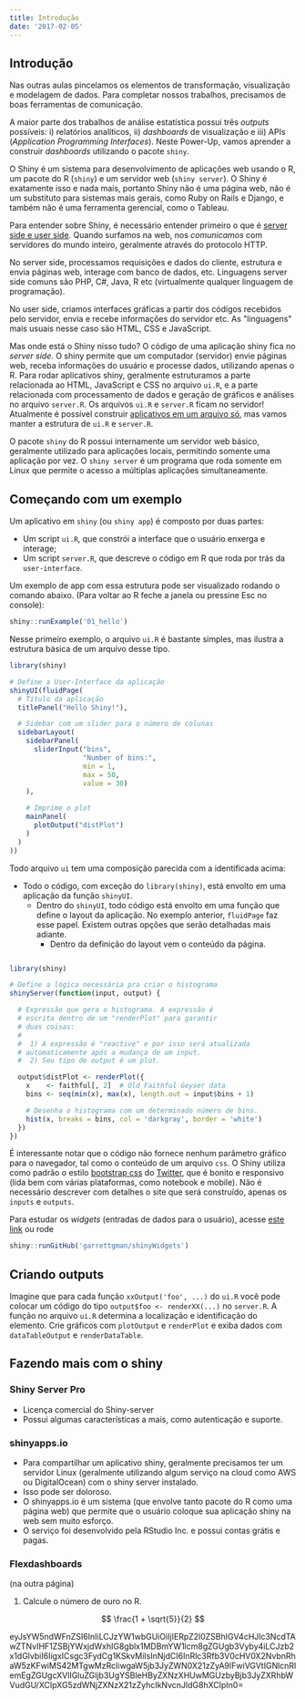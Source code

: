 ```yaml
---
title: Introdução
date: '2017-02-05'
---
```






## Introdução

Nas outras aulas pincelamos os elementos de transformação, visualização e modelagem de dados. Para completar nossos trabalhos, precisamos de boas ferramentas de comunicação.

A maior parte dos trabalhos de análise estatística possui três *outputs* possíveis: i) relatórios analíticos, ii) *dashboards* de visualização e iii) APIs (*Application Programming Interfaces*). Neste Power-Up, vamos aprender a construir *dashboards* utilizando o pacote `shiny`.

O Shiny é um sistema para desenvolvimento de aplicações web usando o R, um pacote do R (`shiny`) e um servidor web (`shiny server`). O Shiny é exatamente isso e nada mais, portanto Shiny não é uma página web, não é um substituto para sistemas mais gerais, como Ruby on Rails e Django, e também não é uma ferramenta gerencial, como o Tableau.

Para entender sobre Shiny, é necessário entender primeiro o que é [server side e user side](http://programmers.stackexchange.com/a/171210 "diferencas"). Quando surfamos na web, nos _comunicamos_ com servidores do mundo inteiro, geralmente através do protocolo HTTP.

No server side, processamos requisições e dados do cliente, estrutura e envia páginas web, interage com banco de dados, etc. Linguagens server side comuns são PHP, C#, Java, R etc (virtualmente qualquer linguagem de programação).

No user side, criamos interfaces gráficas a partir dos códigos recebidos pelo servidor, envia e recebe informações do servidor etc. As "linguagens" mais usuais nesse caso são HTML, CSS e JavaScript.

Mas onde está o Shiny nisso tudo? O código de uma aplicação shiny fica no _server side_. O shiny permite que um computador (servidor) envie páginas web, receba informações do usuário e processe dados, utilizando apenas o R. Para rodar aplicativos shiny, geralmente estruturamos a parte relacionada ao HTML, JavaScript e CSS no arquivo `ui.R`, e a parte relacionada com processamento de dados e geração de gráficos e análises no arquivo `server.R`. Os arquivos `ui.R` e `server.R` ficam no servidor! Atualmente é possível construir [aplicativos em um arquivo só](http://shiny.rstudio.com/articles/single-file.html), mas vamos manter a estrutura de `ui.R` e `server.R`.

O pacote `shiny` do R possui internamente um servidor web básico, geralmente utilizado para aplicações locais, permitindo somente uma aplicação por vez. O `shiny server` é um programa que roda somente em Linux que permite o acesso a múltiplas aplicações simultaneamente.






## Começando com um exemplo

Um aplicativo em `shiny` (ou `shiny app`) é composto por duas partes:

- Um script `ui.R`, que constrói a interface que o usuário enxerga e interage;
- Um script `server.R`, que descreve o código em R que roda por trás da `user-interface`. 

Um exemplo de app com essa estrutura pode ser visualizado rodando o comando abaixo. (Para voltar ao R feche a janela ou pressine Esc no console):


```r
shiny::runExample('01_hello')
```

Nesse primeiro exemplo, o arquivo `ui.R` é bastante simples, mas ilustra a estrutura básica de um arquivo desse tipo.


```r
library(shiny)

# Define a User-Interface da aplicação
shinyUI(fluidPage(
  # Título da aplicação
  titlePanel("Hello Shiny!"),

  # Sidebar com um slider para o número de colunas
  sidebarLayout(
    sidebarPanel(
      sliderInput("bins",
                  "Number of bins:",
                  min = 1,
                  max = 50,
                  value = 30)
    ),

    # Imprime o plot
    mainPanel(
      plotOutput("distPlot")
    )
  )
))
```

Todo arquivo `ui` tem uma composição parecida com a identificada acima:

- Todo o código, com exceção do `library(shiny)`, está envolto em uma aplicação da função `shinyUI`.
    - Dentro do `shinyUI`, todo código está envolto em uma função que define o layout da aplicação. No exemplo anterior, `fluidPage` faz esse papel. Existem outras opções que serão detalhadas mais adiante.
      - Dentro da definição do layout vem o conteúdo da página.


```r

library(shiny)

# Define a lógica necessária pra criar o histograma
shinyServer(function(input, output) {

  # Expressão que gera o histograma. A expressão é 
  # escrita dentro de um "renderPlot" para garantir
  # duas coisas:
  #
  #  1) A expressão é "reactive" e por isso será atualizada
  # automaticamente após a mudança de um input.
  #  2) Seu tipo de output é um plot.

  output$distPlot <- renderPlot({
    x    <- faithful[, 2]  # Old Faithful Geyser data
    bins <- seq(min(x), max(x), length.out = input$bins + 1)

    # Desenha o histograma com um determinado número de bins.
    hist(x, breaks = bins, col = 'darkgray', border = 'white')
  })
})

```

É interessante notar que o código não fornece nenhum parâmetro gráfico para o navegador, tal como o conteúdo de um arquivo `css`. O Shiny utiliza como padrão o estilo [bootstrap css](http://getbootstrap.com/css/) do [Twitter](https://twitter.com), que é bonito e responsivo (lida bem com várias plataformas, como notebook e mobile). Não é necessário descrever com detalhes o site que será construído, apenas os `inputs` e `outputs`.

Para estudar os *widgets* (entradas de dados para o usuário), acesse [este link](http://shiny.rstudio.com/gallery/widget-gallery.html 'widgets') ou rode


```r
shiny::runGitHub('garrettgman/shinyWidgets')
```

## Criando outputs

Imagine que para cada função `xxOutput('foo', ...)` do `ui.R` você pode colocar um código do tipo `output$foo <- renderXX(...)` no `server.R`. A função no arquivo `ui.R` determina a localização e identificação do elemento. Crie gráficos com `plotOutput` e `renderPlot` e exiba dados com `dataTableOutput` e `renderDataTable`.

## Fazendo mais com o shiny

### Shiny Server Pro

- Licença comercial do Shiny-server
- Possui algumas características a mais, como autenticação e suporte.

### shinyapps.io

- Para compartilhar um aplicativo shiny, geralmente precisamos ter um servidor Linux (geralmente utilizando algum serviço na cloud como AWS ou DigitalOcean) com o shiny server instalado.
- Isso pode ser doloroso.
- O shinyapps.io é um sistema (que envolve tanto pacote do R como uma página web) que permite que o usuário coloque sua aplicação shiny na web sem muito esforço.
- O serviço foi desenvolvido pela RStudio Inc. e possui contas grátis e pagas.

### Flexdashboards

(na outra página)


<script src="https://cdn.datacamp.com/datacamp-light-latest.min.js"></script>




<script src="https://cdn.datacamp.com/datacamp-light-latest.min.js"></script>



1. Calcule o número de ouro no R.

$$
\frac{1 + \sqrt{5}}{2}
$$

<div data-datacamp-exercise data-height="300" data-encoded="true">eyJsYW5ndWFnZSI6InIiLCJzYW1wbGUiOiIjIERpZ2l0ZSBhIGV4cHJlc3NcdTAwZTNvIHF1ZSBjYWxjdWxhIG8gblx1MDBmYW1lcm8gZGUgb3Vyby4iLCJzb2x1dGlvbiI6IigxICsgc3FydCg1KSkvMiIsInNjdCI6InRlc3Rfb3V0cHV0X2NvbnRhaW5zKFwiMS42MTgwMzRcIiwgaW5jb3JyZWN0X21zZyA9IFwiVGVtIGNlcnRlemEgZGUgcXVlIGluZGljb3UgYSBleHByZXNzXHUwMGUzbyBjb3JyZXRhbWVudGU/XCIpXG5zdWNjZXNzX21zZyhcIkNvcnJldG8hXCIpIn0=</div>







